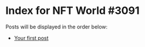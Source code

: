 # Index for NFT World #3091
Posts will be displayed in the order below:

- [Your first post](./001-first.md)

